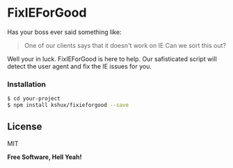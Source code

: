 # FixIEForGood

Has your boss ever said something like:
> One of our clients says that it doesn't work on IE
> Can we sort this out?

Well your in luck. FixIEForGood is here to help. Our safisticated script will detect the user agent and fix the IE issues for you. 

### Installation

```sh
$ cd your-project
$ npm install kshux/fixieforgood --save
```

License
----

MIT


**Free Software, Hell Yeah!**

